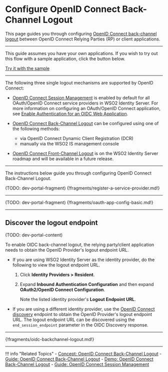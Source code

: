 # Configure OpenID Connect Back-Channel Logout

This page guides you through configuring [OpenID Connect back-channel logout](../../../concepts/authentication/back-channel-logout) between OpenID Connect Relying Parties (RP) or client applications. 

----

This guide assumes you have your own applications. If you wish to try out this flow with a sample application, click the button below. 

<a class="samplebtn_a" href="../../../quick-starts/oidc-backchannel-logout-sample"   rel="nofollow noopener">Try it with the sample</a>

----

The following three single logout mechanisms are supported by OpenID Connect:  

- [OpenID Connect Session Management](../../../concepts/authentication/session-management) is enabled by default for all OAuth/OpenID Connect service providers in WSO2 Identity Server. For more information on configuring an OAuth/OpenID Connect application, see [Enable Authentication for an OIDC Web Application](..//webapp-oidc.md). 

- [OpenID Connect Back-Channel Logout](../../../concepts/authentication/back-channel-logout) can be configured using one of the following methods:
    - via OpenID Connect Dynamic Client Registration (DCR)
    - manually via the WSO2 IS management console

- [OpenID Connect Front-Channel Logout](TODO:insert-link) is on the WSO2 Identity Server roadmap and will be available in a future release. 

----

The instructions below guide you through configuring OpenID Connect Back-Channel Logout.

(TODO: dev-portal-fragment)
{!fragments/register-a-service-provider.md!}

----

(TODO: dev-portal-fragment)
{!fragments/oauth-app-config-basic.md!}

----

## Discover the logout endpoint

(TODO: dev-portal-content)

To enable OIDC back-channel logout, the relying party/client application needs to obtain the OpenID Provider's logout endpoint URL.

- If you are using WSO2 Identity Server as the identity provider, do the following to view the logout endpoint URL. 

    1. Click **Identity Providers > Resident**. 

    2. Expand **Inbound Authentication Configuration** and then expand **OAuth2/OpenID Connect Configuration**. 

        Note the listed identity provider's **Logout Endpoint URL**. 

- If you are using a different identity provider, use the [OpenID Connect discovery](../oidc-discovery) endpoint to obtain the OpenID Provider's logout endpoint URL. The logout endpoint URL can be discovered using the `end_session_endpoint` parameter in the OIDC Discovery response.

----

{!fragments/oidc-backchannel-logout.md!}

----

!!! info "Related Topics"
    - [Concept: OpenID Connect Back-Channel Logout](../../../concepts/authentication/back-channel-logout)
    - [Guide: OpenID Connect Back-Channel Logout](../oidc-backchannel-logout)
    - [Demo: OpenID Connect Back-Channel Logout](../../../quick-starts/oidc-backchannel-logout-sample)
    - [Guide: OpenID Connect Session Management](../session-management-logout)


